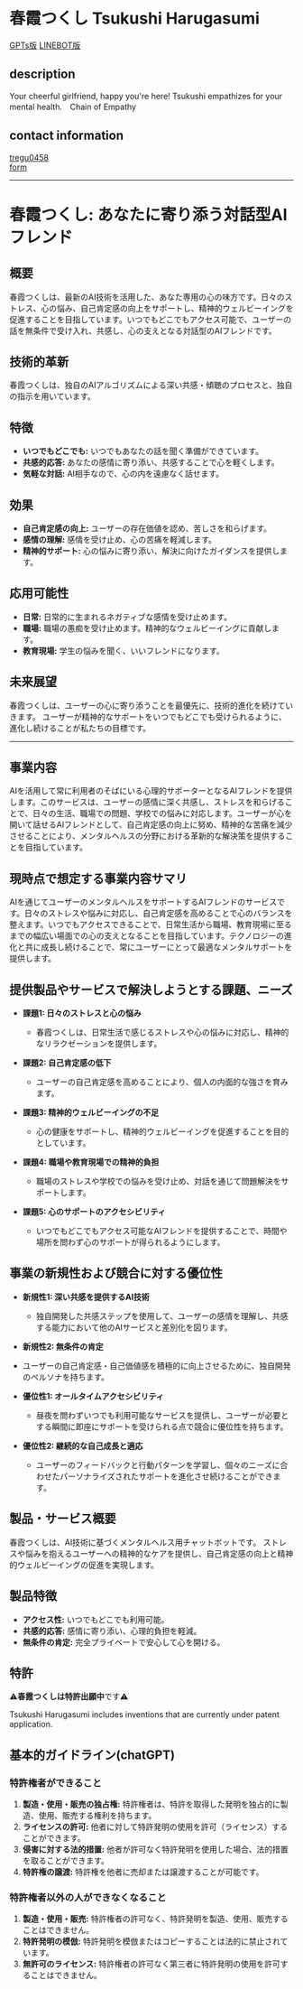 # 春霞つくし Tsukushi Harugasumi
[GPTs版](https://chat.openai.com/g/g-l1cAnHy7S-chun-xia-tukusi-tsukushi-harugasumi)
[LINEBOT版](https://lin.ee/8uIBT8r)

## description
Your cheerful girlfriend, happy you're here! Tsukushi empathizes for your mental health.　Chain of Empathy

## contact information
[tregu0458](https://twitter.com/tregu0458)  
[form](https://forms.gle/5BpzGKHC1986YHm16)  

---
# 春霞つくし: あなたに寄り添う対話型AIフレンド

## 概要
春霞つくしは、最新のAI技術を活用した、あなた専用の心の味方です。日々のストレス、心の悩み、自己肯定感の向上をサポートし、精神的ウェルビーイングを促進することを目指しています。いつでもどこでもアクセス可能で、ユーザーの話を無条件で受け入れ、共感し、心の支えとなる対話型のAIフレンドです。

## 技術的革新
春霞つくしは、独自のAIアルゴリズムによる深い共感・傾聴のプロセスと、独自の指示を用いています。

## 特徴
- **いつでもどこでも:** いつでもあなたの話を聞く準備ができています。
- **共感的応答:** あなたの感情に寄り添い、共感することで心を軽くします。
- **気軽な対話:** AI相手なので、心の内を遠慮なく話せます。

## 効果
- **自己肯定感の向上:** ユーザーの存在価値を認め、苦しさを和らげます。
- **感情の理解:** 感情を受け止め、心の苦痛を軽減します。
- **精神的サポート:** 心の悩みに寄り添い、解決に向けたガイダンスを提供します。

## 応用可能性

- **日常:** 日常的に生まれるネガティブな感情を受け止めます。
- **職場:** 職場の愚痴を受け止めます。精神的なウェルビーイングに貢献します。
- **教育現場:** 学生の悩みを聞く、いいフレンドになります。

## 未来展望
春霞つくしは、ユーザーの心に寄り添うことを最優先に、技術的進化を続けていきます。
ユーザーが精神的なサポートをいつでもどこでも受けられるように、進化し続けることが私たちの目標です。

---

## 事業内容
AIを活用して常に利用者のそばにいる心理的サポーターとなるAIフレンドを提供します。このサービスは、ユーザーの感情に深く共感し、ストレスを和らげることで、日々の生活、職場での問題、学校での悩みに対応します。ユーザーが心を開いて話せるAIフレンドとして、自己肯定感の向上に努め、精神的な苦痛を減少させることにより、メンタルヘルスの分野における革新的な解決策を提供することを目指しています。

## 現時点で想定する事業内容サマリ
AIを通じてユーザーのメンタルヘルスをサポートするAIフレンドのサービスです。日々のストレスや悩みに対応し、自己肯定感を高めることで心のバランスを整えます。いつでもアクセスできることで、日常生活から職場、教育現場に至るまでの幅広い場面での心の支えとなることを目指しています。テクノロジーの進化と共に成長し続けることで、常にユーザーにとって最適なメンタルサポートを提供します。

## 提供製品やサービスで解決しようとする課題、ニーズ

- **課題1: 日々のストレスと心の悩み**
  - 春霞つくしは、日常生活で感じるストレスや心の悩みに対応し、精神的なリラクゼーションを提供します。

- **課題2: 自己肯定感の低下**
  - ユーザーの自己肯定感を高めることにより、個人の内面的な強さを育みます。

- **課題3: 精神的ウェルビーイングの不足**
  - 心の健康をサポートし、精神的ウェルビーイングを促進することを目的としています。

- **課題4: 職場や教育現場での精神的負担**
  - 職場のストレスや学校での悩みを受け止め、対話を通じて問題解決をサポートします。

- **課題5: 心のサポートのアクセシビリティ**
  - いつでもどこでもアクセス可能なAIフレンドを提供することで、時間や場所を問わず心のサポートが得られるようにします。
 
## 事業の新規性および競合に対する優位性

- **新規性1: 深い共感を提供するAI技術**
  - 独自開発した共感ステップを使用して、ユーザーの感情を理解し、共感する能力において他のAIサービスと差別化を図ります。

-  **新規性2: 無条件の肯定**
  - ユーザーの自己肯定感・自己価値感を積極的に向上させるために、独自開発のペルソナを持ちます。

- **優位性1: オールタイムアクセシビリティ**
  - 昼夜を問わずいつでも利用可能なサービスを提供し、ユーザーが必要とする瞬間に即座にサポートを受けられる点で競合に優位性を持ちます。

- **優位性2: 継続的な自己成長と適応**
  - ユーザーのフィードバックと行動パターンを学習し、個々のニーズに合わせたパーソナライズされたサポートを進化させ続けることができます。


## 製品・サービス概要

春霞つくしは、AI技術に基づくメンタルヘルス用チャットボットです。
ストレスや悩みを抱えるユーザーへの精神的なケアを提供し、自己肯定感の向上と精神的ウェルビーイングの促進を実現します。

## 製品特徴

- **アクセス性:** いつでもどこでも利用可能。
- **共感的応答:** 感情に寄り添い、心理的負担を軽減。
- **無条件の肯定:** 完全プライベートで安心して心を開ける。
  
## 特許
⚠️**春霞つくしは特許出願中**です⚠️

Tsukushi Harugasumi includes inventions that are currently under patent application.

## 基本的ガイドライン(chatGPT)
### 特許権者ができること
1. **製造・使用・販売の独占権:** 特許権者は、特許を取得した発明を独占的に製造、使用、販売する権利を持ちます。
2. **ライセンスの許可:** 他者に対して特許発明の使用を許可（ライセンス）することができます。
3. **侵害に対する法的措置:** 他者が許可なく特許発明を使用した場合、法的措置を取ることができます。
4. **特許権の譲渡:** 特許権を他者に売却または譲渡することが可能です。

### 特許権者以外の人ができなくなること
1. **製造・使用・販売:** 特許権者の許可なく、特許発明を製造、使用、販売することはできません。
2. **特許発明の模倣:** 特許発明を模倣またはコピーすることは法的に禁止されています。
3. **無許可のライセンス:** 特許権者の許可なく第三者に特許発明の使用を許可することはできません。

